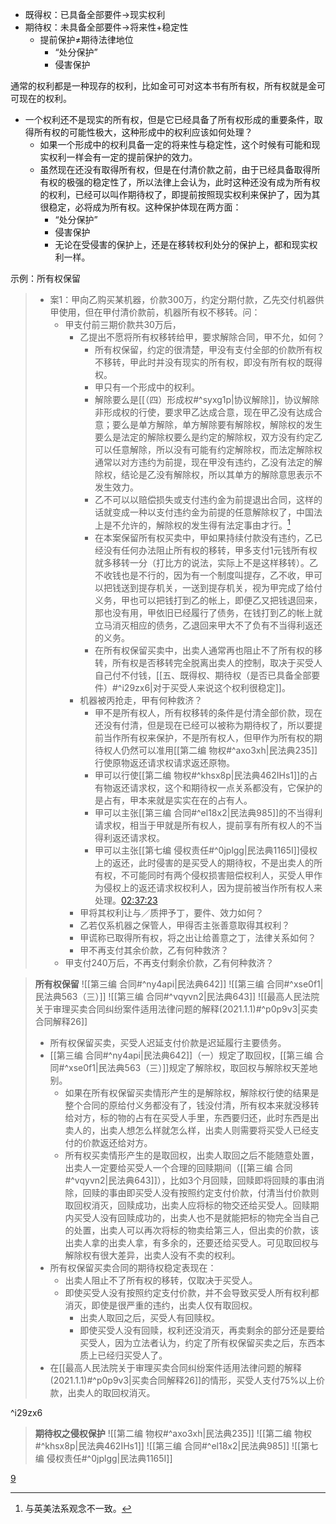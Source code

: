 - 既得权：已具备全部要件→现实权利
- 期待权：未具备全部要件→将来性+稳定性
	- 提前保护≠期待法律地位
		- “处分保护”
		- 侵害保护

通常的权利都是一种现存的权利，比如金可可对这本书有所有权，所有权就是金可可现在的权利。

- 一个权利还不是现实的所有权，但是它已经具备了所有权形成的重要条件，取得所有权的可能性极大，这种形成中的权利应该如何处理？
	- 如果一个形成中的权利具备一定的将来性与稳定性，这个时候有可能和现实权利一样会有一定的提前保护的效力。
	- 虽然现在还没有取得所有权，但是在付清价款之前，由于已经具备取得所有权的极强的稳定性了，所以法律上会认为，此时这种还没有成为所有权的权利，已经可以叫作期待权了，即提前按照现实权利来保护了，因为其很稳定，必将成为所有权。这种保护体现在两方面：
		- “处分保护”
		- 侵害保护
		- 无论在受侵害的保护上，还是在移转权利处分的保护上，都和现实权利一样。

示例：所有权保留

>- 案1：甲向乙购买某机器，价款300万，约定分期付款，乙先交付机器供甲使用，但在甲付清价款前，机器所有权不移转。问：
>    - 甲支付前三期价款共30万后，
>        - 乙提出不愿将所有权移转给甲，要求解除合同，甲不允，如何？
>            - 所有权保留，约定的很清楚，甲没有支付全部的价款所有权不移转，甲此时并没有现实的所有权，即没有所有权的既得权。
>            - 甲只有一个形成中的权利。
>            - 解除要么是[[（四）形成权#^syxg1p|协议解除]]，协议解除非形成权的行使，要求甲乙达成合意，现在甲乙没有达成合意；要么是单方解除，单方解除要有解除权，解除权的发生要么是法定的解除权要么是约定的解除权，双方没有约定乙可以任意解除，所以没有可能有约定解除权，而法定解除权通常以对方违约为前提，现在甲没有违约，乙没有法定的解除权，结论是乙没有解除权，所以其单方的解除意思表示不发生效力。
>            - 乙不可以以赔偿损失或支付违约金为前提退出合同，这样的话就变成一种以支付违约金为前提的任意解除权了，中国法上是不允许的，解除权的发生得有法定事由才行。[^1]
>            - 在本案保留所有权买卖中，甲如果持续付款没有违约，乙已经没有任何办法阻止所有权的移转，甲多支付1元钱所有权就多移转一分（打比方的说法，实际上不是这样移转）。乙不收钱也是不行的，因为有一个制度叫提存，乙不收，甲可以把钱送到提存机关，一送到提存机关，视为甲完成了给付义务，甲也可以把钱打到乙的帐上，即便乙又把钱退回来，那也没有用，甲依旧已经履行了债务，在钱打到乙的帐上就立马消灭相应的债务，乙退回来甲大不了负有不当得利返还的义务。
>            - 在所有权保留买卖中，出卖人通常再也阻止不了所有权的移转，所有权是否移转完全脱离出卖人的控制，取决于买受人自己付不付钱，[[五、既得权、期待权（是否已具备全部要件）#^i29zx6|对于买受人来说这个权利很稳定]]。
>        - 机器被丙抢走，甲有何种救济？
>            - 甲不是所有权人，所有权移转的条件是付清全部价款，现在还没有付清，但是现在已经可以被称为期待权了，所以要提前当作所有权来保护，不是所有权人，但甲作为所有权的期待权人仍然可以准用[[第二编 物权#^axo3xh|民法典235]]行使原物返还请求权请求返还原物。
>            - 甲可以行使[[第二编 物权#^khsx8p|民法典462IHs1]]的占有物返还请求权，这个和期待权一点关系都没有，它保护的是占有，甲本来就是实实在在的占有人。
>            - 甲可以主张[[第三编 合同#^el18x2|民法典985]]的不当得利请求权，相当于甲就是所有权人，提前享有所有权人的不当得利返还请求权。
>            - 甲可以主张[[第七编 侵权责任#^0jplgg|民法典1165I]]侵权上的返还，此时侵害的是买受人的期待权，不是出卖人的所有权，不可能同时有两个侵权损害赔偿权利人，买受人甲作为侵权上的返还请求权权利人，因为提前被当作所有权人来处理。[02:37:23](file:///D:/BaiduNetdiskDownload/%E6%B0%91%E6%B3%95%E6%80%BB%E8%AE%BA9.mp4#t=9443.352298)
>        - 甲将其权利让与／质押予丁，要件、效力如何？
>        - 乙若仅系机器之保管人，甲得否主张善意取得其权利？
>        - 甲谎称已取得所有权，将之出让给善意之丁，法律关系如何？
>        - 甲不再支付其余价款，乙有何种救济？
>    - 甲支付240万后，不再支付剩余价款，乙有何种救济？
>
>[^1]:与英美法系观念不一致。

>**所有权保留**
>![[第三编 合同#^ny4api|民法典642]]
>![[第三编 合同#^xse0f1|民法典563（三）]]
>![[第三编 合同#^vqyvn2|民法典643]]
>![[最高人民法院关于审理买卖合同纠纷案件适用法律问题的解释(2021.1.1)#^p0p9v3|买卖合同解释26]]
>- 所有权保留买卖，买受人迟延支付价款是迟延履行主要债务。
>- [[第三编 合同#^ny4api|民法典642]]（一）规定了取回权，[[第三编 合同#^xse0f1|民法典563（三）]]规定了解除权，取回权与解除权天差地别。
>    - 如果在所有权保留买卖情形产生的是解除权，解除权行使的结果是整个合同的原给付义务都没有了，钱没付清，所有权本来就没移转给对方，标的物的占有在买受人手里，东西要归还，此时东西是出卖人的，出卖人想怎么样就怎么样，出卖人则需要将买受人已经支付的价款返还给对方。
>    - 所有权买卖情形产生的是取回权，出卖人取回之后不能随意处置，出卖人一定要给买受人一个合理的回赎期间（[[第三编 合同#^vqyvn2|民法典643]]），比如3个月回赎，回赎即将回赎的事由消除，回赎的事由即买受人没有按照约定支付价款，付清当付价款则取回权消灭，回赎成功，出卖人应将标的物交还给买受人。回赎期内买受人没有回赎成功的，出卖人也不是就能把标的物完全当自己的处置，出卖人可以再次将标的物卖给第三人，但出卖的价款，该出卖人拿的出卖人拿，有多余的，还要还给买受人。可见取回权与解除权有很大差异，出卖人没有不卖的权利。
>- 所有权保留买卖合同的期待权稳定表现在：
>    - 出卖人阻止不了所有权的移转，仅取决于买受人。
>    - 即使买受人没有按照约定支付价款，并不会导致买受人所有权利都消灭，即使是很严重的违约，出卖人仅有取回权。
>        - 出卖人取回之后，买受人有回赎权。
>        - 即使买受人没有回赎，权利还没消灭，再卖剩余的部分还是要给买受人，因为立法者认为，约定了所有权保留买卖之后，东西本质上已经归买受人了。
>- 在[[最高人民法院关于审理买卖合同纠纷案件适用法律问题的解释(2021.1.1)#^p0p9v3|买卖合同解释26]]的情形，买受人支付75%以上价款，出卖人的取回权消灭。
>
^i29zx6

>**期待权之侵权保护**
>![[第二编 物权#^axo3xh|民法典235]]
>![[第二编 物权#^khsx8p|民法典462IHs1]]
>![[第三编 合同#^el18x2|民法典985]]
>![[第七编 侵权责任#^0jplgg|民法典1165I]]

[9](D:\BaiduNetdiskDownload\民法总论9.mp4)